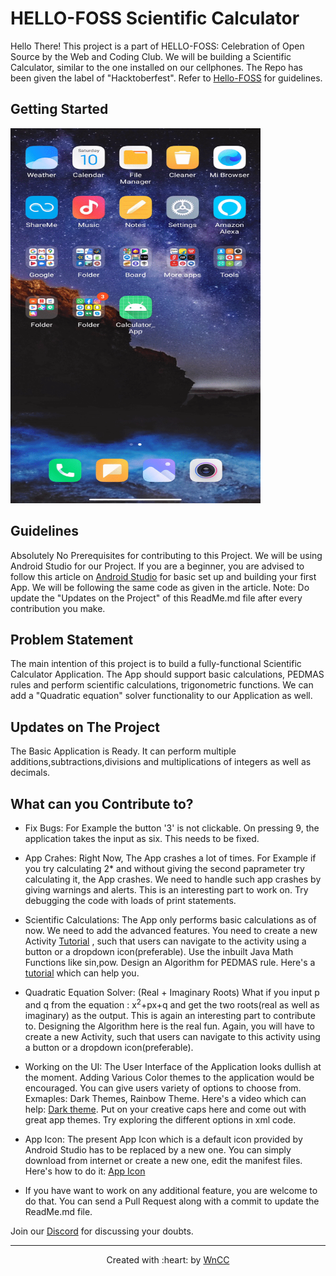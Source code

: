 # HELLO-FOSS Scientific Calculator

Hello There!
This project is a part of HELLO-FOSS: Celebration of Open Source by the Web and Coding Club. We will be building a Scientific Calculator, similar to the one installed on our cellphones. The Repo has been given the label of "Hacktoberfest". Refer to [Hello-FOSS](https://github.com/wncc/Hello-FOSS) for guidelines.

## Getting Started

<img src="calculator_image.gif" width="400" height="600">

## Guidelines

Absolutely No Prerequisites for contributing to this Project.
We will be using Android Studio for our Project. If you are a beginner, you are advised to follow this article on [Android Studio](https://www.wncc-iitb.org/wiki/index.php/Android_Studio) for basic set up and building your first App. We will be following the same code as given in the article. 
Note:  Do update the "Updates on the Project" of this ReadMe.md file after every contribution you make.

## Problem Statement

The main intention of this project is to build a fully-functional Scientific Calculator Application. The App should support basic calculations, PEDMAS rules and perform scientific calculations, trigonometric functions. We can add a "Quadratic equation" solver functionality to our Application as well.

## Updates on The Project

The Basic Application is Ready. It can perform multiple additions,subtractions,divisions and multiplications of integers as well as decimals.

## What can you Contribute to?

- Fix Bugs: For Example the button '3' is not clickable. On pressing 9, the application takes the input as six. This needs to be fixed.

- App Crahes: Right Now, The App crashes a lot of times. For Example if you try calculating 2* and without giving the second paprameter try calculating it, the App crashes. We need to handle such app crashes by giving warnings and alerts. This is an interesting part to work on. Try debugging the code with loads of print statements. 

- Scientific Calculations: The App only performs basic calculations as of now. We need to add the advanced features. You need to create a new Activity [Tutorial](https://learntodroid.com/how-to-switch-between-activities-in-android/) , such that users can  navigate to the activity using a button or a dropdown icon(preferable). Use the inbuilt Java Math Functions like sin,pow. Design an Algorithm for PEDMAS rule. Here's a [tutorial](https://www.youtube.com/watch?v=taEpczciQXk&feature=youtu.be) which can help you.

- Quadratic Equation Solver: (Real + Imaginary Roots) What if you input p and q from the equation : x<sup>2</sup>+px+q and get the two roots(real as well as imaginary) as the output. This is again an interesting part to contribute to. Designing the Algorithm here is the real fun. Again, you will have to create a new Activity, such that users can navigate to this activity using a button or a dropdown icon(preferable).

- Working on the UI: The User Interface of the Application looks dullish at the moment. Adding Various Color themes to the application would be encouraged. You can give users variety of options to choose from. Exmaples: Dark Themes, Rainbow Theme. Here's a video which can help: [Dark theme](https://www.youtube.com/watch?v=QhGf8fGJM8U). Put on your creative caps here and come out with great app themes. Try exploring the different options in xml code.

- App Icon: The present App Icon which is a default icon provided by Android Studio has to be replaced by a new one. You can simply download from internet or create a new one, edit the manifest files. Here's how to do it: [App Icon](https://stackoverflow.com/questions/26615889/how-do-you-change-the-launcher-logo-of-an-app-in-android-studio)

- If you have want to work on any additional feature, you are welcome to do that. You can send a Pull Request along with a commit to update the ReadMe.md file.

Join our [Discord](https://discord.com/invite/mzhyrvS) for discussing your doubts.

***

<p align="center">Created with :heart: by <a href="https://www.wncc-iitb.org/">WnCC</a></p>





